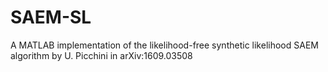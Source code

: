 # SAEM-SL
A MATLAB implementation of the likelihood-free synthetic likelihood SAEM algorithm by U. Picchini in arXiv:1609.03508
